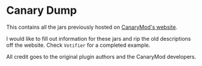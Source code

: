 # Canary Dump

This contains all the jars previously hosted on [CanaryMod's website](https://web.archive.org/web/20150402074904/http://canarymod.net:80/plugins).

I would like to fill out information for these jars and rip the old descriptions off the website.
Check `Votifier` for a completed example.

All credit goes to the original plugin authors and the CanaryMod developers.
